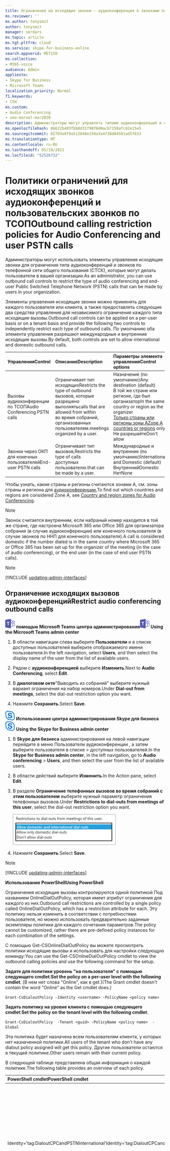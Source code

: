 ```yaml
---
title: Ограничения на исходящие звонки — аудиоконференция & звонками по ЗВОНКОВ по ЗВОНКОВ по ННР
ms.reviewer: ''
ms.author: tonysmit
author: tonysmit
manager: serdars
ms.topic: article
ms.tgt.pltfrm: cloud
ms.service: skype-for-business-online
search.appverid: MET150
ms.collection:
- M365-voice
audience: Admin
appliesto:
- Skype for Business
- Microsoft Teams
localization_priority: Normal
f1.keywords:
- CSH
ms.custom:
- Audio Conferencing
- seo-marvel-mar2020
description: Администраторы могут управлять типами аудиоконференций и пользовательскими звонками по STN, которые могут делать пользователи.
ms.openlocfilehash: 86622b493fbb8d31f98f600acb7158afc82e15e5
ms.sourcegitcommit: 02703e8f9a512848e158a3a4f38d84501ad5f633
ms.translationtype: MT
ms.contentlocale: ru-RU
ms.lasthandoff: 05/19/2021
ms.locfileid: "52526732"
---
```

# <a name="outbound-calling-restriction-policies-for-audio-conferencing-and-user-pstn-calls"></a><span data-ttu-id="e16df-103">Политики ограничений для исходящих звонков аудиоконференций и пользовательских звонков по ТСОП</span><span class="sxs-lookup"><span data-stu-id="e16df-103">Outbound calling restriction policies for Audio Conferencing and user PSTN calls</span></span>

<span data-ttu-id="e16df-104">Администраторы могут использовать элементы управления исходящие звонки для ограничения типа аудиоконференций и звонков по телефонной сети общего пользования (СТСК), которые могут делать пользователи в вашей организации.</span><span class="sxs-lookup"><span data-stu-id="e16df-104">As an administrator, you can use outbound call controls to restrict the type of audio conferencing and end-user Public Switched Telephone Network (PSTN) calls that can be made by users in your organization.</span></span>

<span data-ttu-id="e16df-105">Элементы управления исходящие звонки можно применять для каждого пользователя или клиента, а также предоставлять следующие два средства управления для независимого ограничения каждого типа исходящие вызовы.</span><span class="sxs-lookup"><span data-stu-id="e16df-105">Outbound call controls can be applied on a per-user basis or on a tenant basis and provide the following two controls to independently restrict each type of outbound calls.</span></span> <span data-ttu-id="e16df-106">По умолчанию оба элемента управления разрешают международные и внутренние исходящие вызовы.</span><span class="sxs-lookup"><span data-stu-id="e16df-106">By default, both controls are set to allow international and domestic outbound calls.</span></span>

|<span data-ttu-id="e16df-107">Управления</span><span class="sxs-lookup"><span data-stu-id="e16df-107">Control</span></span>|<span data-ttu-id="e16df-108">Описание</span><span class="sxs-lookup"><span data-stu-id="e16df-108">Description</span></span>|<span data-ttu-id="e16df-109">Параметры элемента управления</span><span class="sxs-lookup"><span data-stu-id="e16df-109">Control options</span></span>|
|:-----|:-----|:-----|
|<span data-ttu-id="e16df-110">Вызовы аудиоконференции по ТСОП</span><span class="sxs-lookup"><span data-stu-id="e16df-110">Audio Conferencing PSTN calls</span></span>|<span data-ttu-id="e16df-111">Ограничивает тип исходящих</span><span class="sxs-lookup"><span data-stu-id="e16df-111">Restricts the type of outbound</span></span> </br><span data-ttu-id="e16df-112">вызовов, которые разрешено выполнять</span><span class="sxs-lookup"><span data-stu-id="e16df-112">calls that are allowed from within</span></span> </br><span data-ttu-id="e16df-113">во время собраний, организованных пользователем.</span><span class="sxs-lookup"><span data-stu-id="e16df-113">meetings organized by a user.</span></span>|<span data-ttu-id="e16df-114">Назначение (по умолчанию)</span><span class="sxs-lookup"><span data-stu-id="e16df-114">Any destination (default)</span></span></br><span data-ttu-id="e16df-115">В той же стране или регионе, где был организатор</span><span class="sxs-lookup"><span data-stu-id="e16df-115">In the same country or region as the organizer</span></span> </br> <span data-ttu-id="e16df-116">[Только страны или регионы зоны A](audio-conferencing-zones.md)</span><span class="sxs-lookup"><span data-stu-id="e16df-116">[Zone A countries or regions](audio-conferencing-zones.md) only</span></span> </br><span data-ttu-id="e16df-117">Не разрешайте</span><span class="sxs-lookup"><span data-stu-id="e16df-117">Don't allow</span></span>|
|<span data-ttu-id="e16df-118">Звонки через ОКП для конечных пользователей</span><span class="sxs-lookup"><span data-stu-id="e16df-118">End-user PSTN calls</span></span>|<span data-ttu-id="e16df-119">Ограничивает тип вызовов,</span><span class="sxs-lookup"><span data-stu-id="e16df-119">Restricts the type of calls</span></span> </br><span data-ttu-id="e16df-120">доступных пользователю.</span><span class="sxs-lookup"><span data-stu-id="e16df-120">that can be made by a user.</span></span>|<span data-ttu-id="e16df-121">Международные и внутренние (по умолчанию)</span><span class="sxs-lookup"><span data-stu-id="e16df-121">International and Domestic (default)</span></span></br><span data-ttu-id="e16df-122">Внутренний</span><span class="sxs-lookup"><span data-stu-id="e16df-122">Domestic</span></span></br><span data-ttu-id="e16df-123">Нет</span><span class="sxs-lookup"><span data-stu-id="e16df-123">None</span></span>|

<span data-ttu-id="e16df-124">Чтобы узнать, какие страны и регионы считаются зонами A, см. зоны страны и региона для [аудиоконференции.](audio-conferencing-zones.md)</span><span class="sxs-lookup"><span data-stu-id="e16df-124">To find out which countries and regions are considered Zone A, see [Country and region zones for Audio Conferencing](audio-conferencing-zones.md).</span></span>

   > [!NOTE]
   > <span data-ttu-id="e16df-125">Звонок считается внутренним, если набраный номер находится в той же стране, где настроена Microsoft 365 или Office 365 для организатора собрания (в случае аудиоконференции) или конечного пользователя (в случае звонков по ННП для конечного пользователя).</span><span class="sxs-lookup"><span data-stu-id="e16df-125">A call is considered domestic if the number dialed is in the same country where Microsoft 365 or Office 365 has been set up for the organizer of the meeting (in the case of audio conferencing), or the end user (in the case of end user PSTN calls).</span></span>

> [!NOTE]
> [!INCLUDE [updating-admin-interfaces](includes/updating-admin-interfaces.md)]

## <a name="restrict-audio-conferencing-outbound-calls"></a><span data-ttu-id="e16df-126">Ограничение исходящих вызовов аудиоконференций</span><span class="sxs-lookup"><span data-stu-id="e16df-126">Restrict audio conferencing outbound calls</span></span>

<span data-ttu-id="e16df-127">![Логотип Microsoft Teams с ](media/teams-logo-30x30.png) **помощью Microsoft Teams центра администрирования**</span><span class="sxs-lookup"><span data-stu-id="e16df-127">![the Microsoft Teams logo](media/teams-logo-30x30.png) **Using the Microsoft Teams admin center**</span></span>

1. <span data-ttu-id="e16df-128">В области навигации слева выберите **Пользователи** и в списке доступных пользователей выберите отображаемого имени пользователя.</span><span class="sxs-lookup"><span data-stu-id="e16df-128">In the left navigation, select **Users**, and then select the display name of the user from the list of available users.</span></span>

3. <span data-ttu-id="e16df-129">Рядом с **аудиоконференцией** выберите **Изменить**.</span><span class="sxs-lookup"><span data-stu-id="e16df-129">Next to **Audio Conferencing**, select **Edit**.</span></span>

4. <span data-ttu-id="e16df-130">В **диалоговом окте**"Выводить из собраний" выберите нужный вариант ограничения на набор номеров.</span><span class="sxs-lookup"><span data-stu-id="e16df-130">Under **Dial-out from meetings**, select the dial-out restriction option you want.</span></span>

5. <span data-ttu-id="e16df-131">Нажмите **Сохранить**.</span><span class="sxs-lookup"><span data-stu-id="e16df-131">Select **Save**.</span></span>

<span data-ttu-id="e16df-132">![Значок с логотипом Skype для бизнеса](media/sfb-logo-30x30.png) **Использование центра администрирования Skype для бизнеса**</span><span class="sxs-lookup"><span data-stu-id="e16df-132">![An icon showing the Skype for Business logo](media/sfb-logo-30x30.png) **Using the Skype for Business admin center**</span></span>

1. <span data-ttu-id="e16df-133">В **Skype для бизнеса** администрирования на левой навигации перейдите в меню Пользователи аудиоконференции , а затем выберите пользователя в списке  >  доступных пользователей.</span><span class="sxs-lookup"><span data-stu-id="e16df-133">In the **Skype for Business admin center**, in the left navigation, go to **Audio conferencing** > **Users**, and then select the user from the list of available users.</span></span>

2. <span data-ttu-id="e16df-134">В области действий выберите **Изменить**.</span><span class="sxs-lookup"><span data-stu-id="e16df-134">In the Action pane, select **Edit**.</span></span>

3.  <span data-ttu-id="e16df-135">В разделе **Ограничение телефонных вызовов во время собраний с этим пользователем** выберите нужный параметр ограничения телефонных вызовов.</span><span class="sxs-lookup"><span data-stu-id="e16df-135">Under **Restrictions to dial-outs from meetings of this user**, select the dial-out restriction option you want.</span></span>

      ![Параметры ограничения исходящих вызовов](media/restrictions-to-dial-outs.png)

4. <span data-ttu-id="e16df-137">Нажмите **Сохранить**.</span><span class="sxs-lookup"><span data-stu-id="e16df-137">Select **Save**.</span></span>

> [!Note]
> [!INCLUDE [updating-admin-interfaces](includes/updating-admin-interfaces.md)]

<span data-ttu-id="e16df-138">**Использование PowerShell**</span><span class="sxs-lookup"><span data-stu-id="e16df-138">**Using PowerShell**</span></span>

<span data-ttu-id="e16df-139">Ограничения исходящие вызовы контролируются одной политикой Под названием OnlineDialOutPolicy, которая имеет атрибут ограничения для каждого из них.</span><span class="sxs-lookup"><span data-stu-id="e16df-139">Outbound call restrictions are controlled by a single policy called OnlineDialOutPolicy, which has a restriction attribute for each.</span></span> <span data-ttu-id="e16df-140">Эту политику нельзя изменить в соответствии с потребностями пользователя, но можно использовать предварительно заданные экземпляры политики для каждого сочетания параметров.</span><span class="sxs-lookup"><span data-stu-id="e16df-140">The policy cannot be customized, rather there are pre-defined policy instances for each combination of the settings.</span></span>

<span data-ttu-id="e16df-141">С помощью Get-CSOnlineDialOutPolicy вы можете просмотреть политики исходящие вызовы и использовать для настройки следующую команду:</span><span class="sxs-lookup"><span data-stu-id="e16df-141">You can use the Get-CSOnlineDialOutPolicy cmdlet to view the outbound calling policies and use the following command for the setup.</span></span>

<span data-ttu-id="e16df-142">**Задате для политики уровень "на пользователя" с помощью следующего cmdlet**:</span><span class="sxs-lookup"><span data-stu-id="e16df-142">**Set the policy on a per-user level with the following cmdlet**.</span></span> <span data-ttu-id="e16df-143">(В нем нет слова "Online", как в get.)</span><span class="sxs-lookup"><span data-stu-id="e16df-143">(The Grant cmdlet doesn't contain the word "Online" as the Get cmdlet does.)</span></span>

```
Grant-CsDialoutPolicy -Identity <username> -PolicyName <policy name>    
```

<span data-ttu-id="e16df-144">**Задать политику на уровне клиента с помощью следующего cmdlet**:</span><span class="sxs-lookup"><span data-stu-id="e16df-144">**Set the policy on the tenant level with the following cmdlet**.</span></span>

```
Grant-CsDialoutPolicy  -Tenant <guid> -PolicyName <policy name>  -Global 
```

<span data-ttu-id="e16df-145">Эта политика будет назначена всем пользователям клиента, у которых нет назначенной политики.</span><span class="sxs-lookup"><span data-stu-id="e16df-145">All users of the tenant who don't have any dialout policy assigned will get this policy.</span></span> <span data-ttu-id="e16df-146">Другие пользователи остаются в текущей политике.</span><span class="sxs-lookup"><span data-stu-id="e16df-146">Other users remain with their current policy.</span></span>

<span data-ttu-id="e16df-147">В следующей таблице представлена общая информация о каждой политике.</span><span class="sxs-lookup"><span data-stu-id="e16df-147">The following table provides an overview of each policy.</span></span>

|<span data-ttu-id="e16df-148">PowerShell cmdlet</span><span class="sxs-lookup"><span data-stu-id="e16df-148">PowerShell cmdlet</span></span>|<span data-ttu-id="e16df-149">Описание</span><span class="sxs-lookup"><span data-stu-id="e16df-149">Description</span></span>|
|:-----|:-----|
|<span data-ttu-id="e16df-150">Identity='tag:DialoutCPCandPSTNInternational'</span><span class="sxs-lookup"><span data-stu-id="e16df-150">Identity='tag:DialoutCPCandPSTNInternational'</span></span>    |    <span data-ttu-id="e16df-151">Пользователь, участвующий в аудиоконференции, может звонить на внутренние и международные телефонные номера; этот пользователь также может выполнять внутренние и международные исходящие вызовы.</span><span class="sxs-lookup"><span data-stu-id="e16df-151">User in the conference can dial out to   international and domestic numbers, and this user can also make outbound calls to international and domestic numbers.</span></span>    |
|<span data-ttu-id="e16df-152">Identity='tag:DialoutCPCDomesticPSTNInternational'</span><span class="sxs-lookup"><span data-stu-id="e16df-152">Identity='tag:DialoutCPCDomesticPSTNInternational'</span></span>  |    <span data-ttu-id="e16df-153">Пользователь, участвующий в аудиоконференции, может звонить только на внутренние телефонные номера; этот пользователь может выполнять внутренние и международные исходящие вызовы.</span><span class="sxs-lookup"><span data-stu-id="e16df-153">User in the conference can only dial out to   domestic numbers, and this user can make outbound calls to international and domestic numbers.</span></span>    |
|    <span data-ttu-id="e16df-154">Identity='tag:DialoutCPCDisabledPSTNInternational'</span><span class="sxs-lookup"><span data-stu-id="e16df-154">Identity='tag:DialoutCPCDisabledPSTNInternational'</span></span>    |    <span data-ttu-id="e16df-155">Пользователь на конференции не может звонить. Этот пользователь может звонить на международные и внутренние номера.</span><span class="sxs-lookup"><span data-stu-id="e16df-155">User in the conference can't dial out. This user can make outbound calls to international and domestic numbers.</span></span>    |
|    <span data-ttu-id="e16df-156">Identity='tag:DialoutCPCInternationalPSTNDomestic'</span><span class="sxs-lookup"><span data-stu-id="e16df-156">Identity='tag:DialoutCPCInternationalPSTNDomestic'</span></span>    |    <span data-ttu-id="e16df-157">Пользователь, участвующий в аудиоконференции, может звонить на внутренние и международные телефонные номера; этот пользователь может выполнять только внутренние исходящие вызовы по ТСОП.</span><span class="sxs-lookup"><span data-stu-id="e16df-157">User in the conference can dial out to   international and domestic numbers, and this user can only make outbound calls to domestic PSTN number.</span></span>    |
|    <span data-ttu-id="e16df-158">Identity='tag:DialoutCPCInternationalPSTNDisabled'</span><span class="sxs-lookup"><span data-stu-id="e16df-158">Identity='tag:DialoutCPCInternationalPSTNDisabled'</span></span>    |    <span data-ttu-id="e16df-159">Пользователь, участвующий в аудиоконференции, может звонить на внутренние и международные телефонные номера; этот пользователь может выполнять исходящие вызовы по ТСОП только на номера экстренной связи.</span><span class="sxs-lookup"><span data-stu-id="e16df-159">User in the conference can dial out to   international and domestic numbers, and this user cannot make any outbound calls to PSTN number besides emergency numbers.</span></span>    |
|    <span data-ttu-id="e16df-160">Identity='tag:DialoutCPCandPSTNDomestic'</span><span class="sxs-lookup"><span data-stu-id="e16df-160">Identity='tag:DialoutCPCandPSTNDomestic'</span></span>    |    <span data-ttu-id="e16df-161">Пользователь, участвующий в аудиоконференции, может звонить только на внутренние телефонные номера; этот пользователь может выполнять только внутренние исходящие вызовы по ТСОП.</span><span class="sxs-lookup"><span data-stu-id="e16df-161">User in the conference can only dial out to   domestic numbers, and this user can only make outbound call to domestic PSTN numbers.</span></span>    |
|    <span data-ttu-id="e16df-162">Identity='tag:DialoutCPCDomesticPSTNDisabled'</span><span class="sxs-lookup"><span data-stu-id="e16df-162">Identity='tag:DialoutCPCDomesticPSTNDisabled'</span></span>    |    <span data-ttu-id="e16df-163">Пользователь, участвующий в аудиоконференции, может звонить только на внутренние телефонные номера; этот пользователь может выполнять исходящие вызовы по ТСОП только на номера экстренной связи.</span><span class="sxs-lookup"><span data-stu-id="e16df-163">User in the conference can only dial out to   domestic numbers, and this user cannot make any outbound calls to PSTN number besides emergency numbers.</span></span>    |
|    <span data-ttu-id="e16df-164">Identity='tag:DialoutCPCDisabledPSTNDomestic'</span><span class="sxs-lookup"><span data-stu-id="e16df-164">Identity='tag:DialoutCPCDisabledPSTNDomestic'</span></span>    |    <span data-ttu-id="e16df-165">Пользователь конференции не может исходящие телефонные вызовы, а этот пользователь может звонить только на внутренние номера ОКП.</span><span class="sxs-lookup"><span data-stu-id="e16df-165">User in the conference can't dial out, and this user can only make outbound call to domestic PSTN numbers.</span></span>    |
|    <span data-ttu-id="e16df-166">Identity='tag:DialoutCPCandPSTNDisabled'</span><span class="sxs-lookup"><span data-stu-id="e16df-166">Identity='tag:DialoutCPCandPSTNDisabled'</span></span>    |    <span data-ttu-id="e16df-167">Пользователь на конференции не может исходящие звонки, а также не может звонить на номер ПСС, кроме экстренных номеров.</span><span class="sxs-lookup"><span data-stu-id="e16df-167">User in the conference can't dial out, and this user can't make any outbound calls to PSTN number besides emergency numbers.</span></span>    |
|    <span data-ttu-id="e16df-168">Identity='tag:DialoutCZoneAPSTNInternational'</span><span class="sxs-lookup"><span data-stu-id="e16df-168">Identity='tag:DialoutCPCZoneAPSTNInternational'</span></span>    |    <span data-ttu-id="e16df-169">Пользователь конференции может звонить только в страны и регионы зоны [A,](audio-conferencing-zones.md)а также звонить на международные и внутренние номера.</span><span class="sxs-lookup"><span data-stu-id="e16df-169">User in the conference can only dial out to [Zone A countries and regions](audio-conferencing-zones.md), and this user can make outbound calls to international and domestic numbers.</span></span>    |
|    <span data-ttu-id="e16df-170">Identity='tag:DialoutCZoneAPSTNDomestic'</span><span class="sxs-lookup"><span data-stu-id="e16df-170">Identity='tag:DialoutCPCZoneAPSTNDomestic'</span></span>    |    <span data-ttu-id="e16df-171">Пользователь конференции может звонить только в страны и регионы зоны [A,](audio-conferencing-zones.md)а этот пользователь может звонить только на внутренний номер ПСС.</span><span class="sxs-lookup"><span data-stu-id="e16df-171">User in the conference can only dial out to [Zone A countries and regions](audio-conferencing-zones.md), and this user can only make outbound calls to domestic PSTN number.</span></span>    |
|    <span data-ttu-id="e16df-172">Identity='tag:DialoutCZoneAPSTNDisabled'</span><span class="sxs-lookup"><span data-stu-id="e16df-172">Identity='tag:DialoutCPCZoneAPSTNDisabled'</span></span>    |    <span data-ttu-id="e16df-173">Пользователь конференции может звонить только в страны и регионы зоны [A,](audio-conferencing-zones.md)и этот пользователь не может звонить на номер ПСЧ, кроме экстренных номеров.</span><span class="sxs-lookup"><span data-stu-id="e16df-173">User in the conference can only dial out to [Zone A countries and regions](audio-conferencing-zones.md), and this user can't make any outbound calls to PSTN number besides emergency numbers.</span></span>    |
